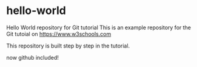 # hello-world
Hello World repository for Git tutorial
This is an example repository for the Git tutoial on https://www.w3schools.com

This repository is built step by step in the tutorial.

now github included!
